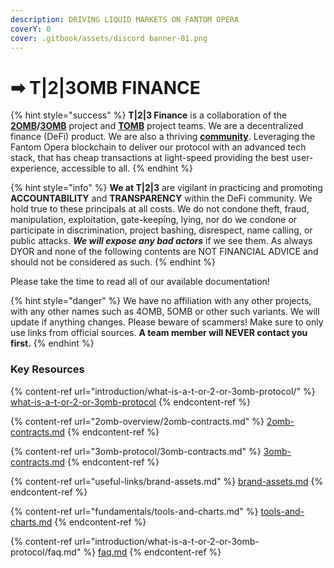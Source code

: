 ```yaml
---
description: DRIVING LIQUID MARKETS ON FANTOM OPERA
coverY: 0
cover: .gitbook/assets/discord banner-01.png
---
```


# ➡ T|2|3OMB FINANCE

{% hint style="success" %}
**T|2|3 Finance** is a collaboration of the [**2OMB**](https://2omb.finance)**/**[**3OMB**](https://3omb.finance) project and [**TOMB**](https://tomb.finance) project teams. We are a decentralized finance (DeFi) product. We are also a thriving [**community**](https://discord.gg/fAMqw6vF). Leveraging the Fantom Opera blockchain to deliver our protocol with an advanced tech stack, that has cheap transactions at light-speed providing the best user-experience, accessible to all.
{% endhint %}

{% hint style="info" %}
**We at T|2|3** are vigilant in practicing and promoting **ACCOUNTABILITY** and **TRANSPARENCY** within the DeFi community. We hold true to these principals at all costs. We do not condone theft, fraud, manipulation, exploitation, gate-keeping, lying, nor do we condone or participate in discrimination, project bashing, disrespect, name calling, or public attacks. _**We will expose any bad actors**_ if we see them. As always DYOR and none of the following contents are NOT FINANCIAL ADVICE and should not be considered as such.
{% endhint %}

Please take the time to read all of our available documentation!

{% hint style="danger" %}
We have no affiliation with any other projects, with any other names such as 4OMB, 5OMB or other such variants. We will update if anything changes. Please beware of scammers! Make sure to only use links from official sources. **A team member will NEVER contact you first.**
{% endhint %}

### Key Resources

{% content-ref url="introduction/what-is-a-t-or-2-or-3omb-protocol/" %}
[what-is-a-t-or-2-or-3omb-protocol](introduction/what-is-a-t-or-2-or-3omb-protocol/)
{% endcontent-ref %}

{% content-ref url="2omb-overview/2omb-contracts.md" %}
[2omb-contracts.md](2omb-overview/2omb-contracts.md)
{% endcontent-ref %}

{% content-ref url="3omb-protocol/3omb-contracts.md" %}
[3omb-contracts.md](3omb-protocol/3omb-contracts.md)
{% endcontent-ref %}

{% content-ref url="useful-links/brand-assets.md" %}
[brand-assets.md](useful-links/brand-assets.md)
{% endcontent-ref %}

{% content-ref url="fundamentals/tools-and-charts.md" %}
[tools-and-charts.md](fundamentals/tools-and-charts.md)
{% endcontent-ref %}

{% content-ref url="introduction/what-is-a-t-or-2-or-3omb-protocol/faq.md" %}
[faq.md](introduction/what-is-a-t-or-2-or-3omb-protocol/faq.md)
{% endcontent-ref %}
